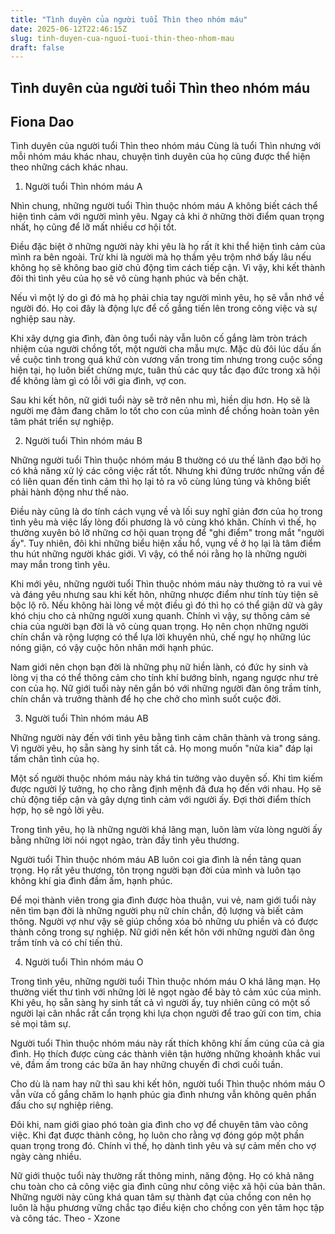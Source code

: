 ```yaml
---
title: "Tình duyên của người tuổi Thìn theo nhóm máu"
date: 2025-06-12T22:46:15Z
slug: tinh-duyen-cua-nguoi-tuoi-thin-theo-nhom-mau
draft: false
---
```


## Tình duyên của người tuổi Thìn theo nhóm máu

## Fiona Dao

Tình duyên của người tuổi Thìn theo nhóm máu
Cùng là tuổi Thìn nhưng với mỗi nhóm máu khác nhau, chuyện tình duyên của họ cũng được thể hiện theo những cách khác nhau.
1. Người tuổi Thìn nhóm máu A

Nhìn chung, những người tuổi Thìn thuộc nhóm máu A không biết cách thể hiện tình cảm với người mình yêu. Ngay cả khi ở những thời điểm quan trọng nhất, họ cũng để lỡ mất nhiều cơ hội tốt.

Điều đặc biệt ở những người này khi yêu là họ rất ít khi thể hiện tình cảm của mình ra bên ngoài. Trừ khi là người mà họ thầm yêu trộm nhớ bấy lâu nếu không họ sẽ không bao giờ chủ động tìm cách tiếp cận. Vì vậy, khi kết thành đôi thì tình yêu của họ sẽ vô cùng hạnh phúc và bền chặt.

Nếu vì một lý do gì đó mà họ phải chia tay người mình yêu, họ sẽ vẫn nhớ về người đó. Họ coi đây là động lực để cố gắng tiến lên trong công việc và sự nghiệp sau này.

Khi xây dựng gia đình, đàn ông tuổi này vẫn luôn cố gắng làm tròn trách nhiệm của người chồng tốt, một người cha mẫu mực. Mặc dù đôi lúc dấu ấn về cuộc tình trong quá khứ còn vương vấn trong tim nhưng trong cuộc sống hiện tại, họ luôn biết chừng mực, tuân thủ các quy tắc đạo đức trong xã hội để không làm gì có lỗi với gia đình, vợ con.

Sau khi kết hôn, nữ giới tuổi này sẽ trở nên nhu mì, hiền dịu hơn. Họ sẽ là người mẹ đảm đang chăm lo tốt cho con của mình để chồng hoàn toàn yên tâm phát triển sự nghiệp. 

2. Người tuổi Thìn nhóm máu B

Những người tuổi Thìn thuộc nhóm máu B thường có ưu thế lãnh đạo bởi họ có khả năng xử lý các công việc rất tốt. Nhưng khi đứng trước những vấn đề có liên quan đến tình cảm thì họ lại tỏ ra vô cùng lúng túng và không biết phải hành động như thế nào.

Điều này cũng là do tính cách vụng về và lối suy nghĩ giản đơn của họ trong tình yêu mà việc lấy lòng đối phương là vô cùng khó khăn. Chính vì thế, họ thường xuyên bỏ lỡ những cơ hội quan trọng để "ghi điểm" trong mắt "người ấy". Tuy nhiên, đôi khi những biểu hiện xấu hổ, vụng về ở họ lại là tâm điểm thu hút những người khác giới. Vì vậy, có thể nói rằng họ là những người may mắn trong tình yêu.

Khi mới yêu, những người tuổi Thìn thuộc nhóm máu này thường tỏ ra vui vẻ và đáng yêu nhưng sau khi kết hôn, những nhược điểm như tính tùy tiện sẽ bộc lộ rõ. Nếu không hài lòng về một điều gì đó thì họ có thể giận dữ và gây khó chịu cho cả những người xung quanh. Chính vì vậy, sự thông cảm sẻ chia của người bạn đời là vô cùng quan trọng. Họ nên chọn những người chín chắn và rộng lượng có thể lựa lời khuyên nhủ, chế ngự họ những lúc nóng giận, có vậy cuộc hôn nhân mới hạnh phúc.

Nam giới nên chọn bạn đời là những phụ nữ hiền lành, có đức hy sinh và lòng vị tha có thể thông cảm cho tính khí bướng bỉnh, ngang ngược như trẻ con của họ. Nữ giới tuổi này nên gắn bó với những người đàn ông trầm tính, chín chắn và trưởng thành để họ che chở cho mình suốt cuộc đời.

3. Người tuổi Thìn nhóm máu AB

Những người này đến với tình yêu bằng tình cảm chân thành và trong sáng. Vì người yêu, họ sẵn sàng hy sinh tất cả. Họ mong muốn "nửa kia" đáp lại tấm chân tình của họ.

Một số người thuộc nhóm máu này khá tin tưởng vào duyên số. Khi tìm kiếm được người lý tưởng, họ cho rằng định mệnh đã đưa họ đến với nhau. Họ sẽ chủ động tiếp cận và gây dựng tình cảm với người ấy. Đợi thời điểm thích hợp, họ sẽ ngỏ lời yêu.

Trong tình yêu, họ là những người khá lãng mạn, luôn làm vừa lòng người ấy bằng những lời nói ngọt ngào, tràn đầy tình yêu thương. 

Người tuổi Thìn thuộc nhóm máu AB luôn coi gia đình là nền tảng quan trọng. Họ rất yêu thương, tôn trọng người bạn đời của mình và luôn tạo không khí gia đình đầm ấm, hạnh phúc.

Để mọi thành viên trong gia đình được hòa thuận, vui vẻ, nam giới tuổi này nên tìm bạn đời là những người phụ nữ chín chắn, độ lượng và biết cảm thông. Người vợ như vậy sẽ giúp chồng xóa bỏ những ưu phiền và có được thành công trong sự nghiệp. Nữ giới nên kết hôn với những người đàn ông trầm tính và có chí tiến thủ.

4. Người tuổi Thìn nhóm máu O

Trong tình yêu, những người tuổi Thìn thuộc nhóm máu O khá lãng mạn. Họ thường viết thư tình với những lời lẽ ngọt ngào để bày tỏ cảm xúc của mình. Khi yêu, họ sẵn sàng hy sinh tất cả vì người ấy, tuy nhiên cũng có một số người lại cân nhắc rất cẩn trọng khi lựa chọn người để trao gửi con tim, chia sẻ mọi tâm sự.

Người tuổi Thìn thuộc nhóm máu này rất thích không khí ấm cúng của cả gia đình. Họ thích được cùng các thành viên tận hưởng những khoảnh khắc vui vẻ, đầm ấm trong các bữa ăn hay những chuyến đi chơi cuối tuần.

Cho dù là nam hay nữ thì sau khi kết hôn, người tuổi Thìn thuộc nhóm máu O vẫn vừa cố gắng chăm lo hạnh phúc gia đình nhưng vẫn không quên phấn đấu cho sự nghiệp riêng.

Đôi khi, nam giới giao phó toàn gia đình cho vợ để chuyên tâm vào công việc. Khi đạt được thành công, họ luôn cho rằng vợ đóng góp một phần quan trọng trong đó. Chính vì thế, họ dành tình yêu và sự cảm mến cho vợ ngày càng nhiều.

Nữ giới thuộc tuổi này thường rất thông minh, năng động. Họ có khả năng chu toàn cho cả công việc gia đình cũng như công việc xã hội của bản thân. Những người này cũng khá quan tâm sự thành đạt của chồng con nên họ luôn là hậu phương vững chắc tạo điều kiện cho chồng con yên tâm học tập và công tác.
Theo - Xzone